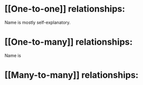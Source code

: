 # [[One-to-one]] relationships:

Name is mostly self-explanatory. 

# [[One-to-many]] relationships:

Name is

# [[Many-to-many]] relationships:


